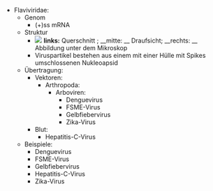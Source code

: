 - Flaviviridae:
    - Genom
        - (+)ss mRNA
    - Struktur
        - ![](https://remnote-user-data.s3.amazonaws.com/BFfrKCgUWtqVQJ_HbryVfoS-glw1sySXz2PpzhRRw8Mv_VTO5C2-xkEwOj0-niIX6Auv69QhXLl0qG01bOYe135R0rbYbx79ZpD2aN59ppu9X4pbguse7MKkhR1-vQ93)                                       __links:__  Querschnitt ;  __mitte: __ Draufsicht;  __rechts: __ Abbildung unter dem Mikroskop
        - Viruspartikel bestehen aus einem mit einer Hülle mit Spikes umschlossenen Nukleoapsid
    - Übertragung:
        - Vektoren:
            - Arthropoda:
                - Arboviren:
                    - Denguevirus  
                    - FSME-Virus
                    - Gelbfiebervirus  
                    - Zika-Virus  
        - Blut:
            - Hepatitis-C-Virus
    - Beispiele:
        - Denguevirus
        - FSME-Virus
        - Gelbfiebervirus
        - Hepatitis-C-Virus
        - Zika-Virus
